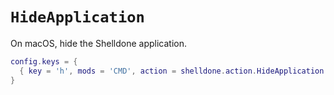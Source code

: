 # `HideApplication`

On macOS, hide the Shelldone application.

```lua
config.keys = {
  { key = 'h', mods = 'CMD', action = shelldone.action.HideApplication },
}
```
